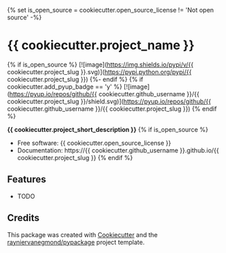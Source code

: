 {% set is_open_source = cookiecutter.open_source_license != 'Not open source' -%}

# {{ cookiecutter.project_name }}

{% if is_open_source %}
[![image](https://img.shields.io/pypi/v/{{ cookiecutter.project_slug }}.svg)](https://pypi.python.org/pypi/{{ cookiecutter.project_slug }})
{%- endif %}
{% if cookiecutter.add_pyup_badge == 'y' %}
[![image](https://pyup.io/repos/github/{{ cookiecutter.github_username }}/{{ cookiecutter.project_slug }}/shield.svg)](https://pyup.io/repos/github/{{ cookiecutter.github_username }}/{{ cookiecutter.project_slug }})
{% endif %}

**{{ cookiecutter.project_short_description }}**
{% if is_open_source %}

-   Free software: {{ cookiecutter.open_source_license }}
-   Documentation: https://{{ cookiecutter.github_username }}.github.io/{{ cookiecutter.project_slug }}
    {% endif %}

## Features

-   TODO

## Credits

This package was created with [Cookiecutter](https://github.com/cookiecutter/cookiecutter) and the [rayniervanegmond/pypackage](https://github.com/rayniervanegmond/pypackage) project template.
